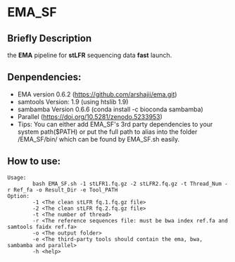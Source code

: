 # EMA_SF

Briefly Description
---

the **EMA** pipeline for **stLFR** sequencing data **fast** launch.

Denpendencies:
---

+ EMA version 0.6.2 (https://github.com/arshajii/ema.git)
+ samtools Version: 1.9 (using htslib 1.9)
+ sambamba Version 0.6.6 (conda install -c bioconda sambamba)
+ Parallel (https://doi.org/10.5281/zenodo.5233953)
+ Tips: You can either add EMA_SF's 3rd party dependencies to your system path($PATH) or put the full path to alias into the folder /EMA_SF/bin/ which can be found by EMA_SF.sh easily.

How to use:
---
```
Usage:
        bash EMA_SF.sh -1 stLFR1.fq.gz -2 stLFR2.fq.gz -t Thread_Num -r Ref_fa -o Result_Dir -e Tool_PATH 
Option:
        -1 <The clean stLFR fq.1.fq.gz file> 
        -2 <The clean stLFR fq.2.fq.gz file> 
        -t <The number of thread> 
        -r <The reference sequences file: must be bwa index ref.fa and samtools faidx ref.fa> 
        -o <The output folder> 
        -e <The third-party tools should contain the ema, bwa, sambamba and parallel> 
        -h <help> 
```

